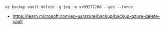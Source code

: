```
az backup vault delete -g $rg -n vr09271208 --yes --force
```

- https://learn.microsoft.com/en-us/azure/backup/backup-azure-delete-vault

